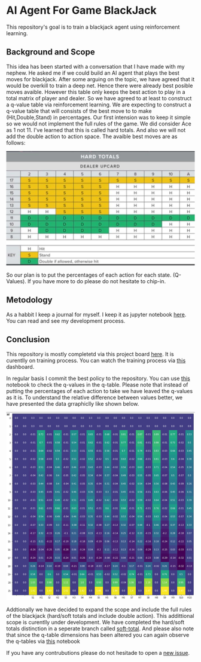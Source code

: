 # AI Agent For Game BlackJack

This repository's goal is to train a blackjack agent using reinforcement learning. 

## Background and Scope

This idea has been started with a conversation that I have made with my nephew. He asked me if we could build an AI agent that plays the best moves for blackjack. After some arguing on the topic, we have agreed that it would be overkill to train a deep net. Hence there were already best posible moves avaible. However this table only keeps the best action to play in a total matrix of player and dealer. So we have agreed to at least to construct a q-value table via reinforcement learning. We are expecting to construct a q-value table that will consists of the best move to to make (Hit,Double,Stand) in percentages. Our first intension was to keep it simple so we would not implement the full rules of the game. We did consider Ace as 1 not 11. I've learned that this is called hard totals. And also we will not add the double action to action space. The avaible best moves are as follows:

![Best Action Table](best_moves_in_hard_totals.jpeg)

So our plan is to put the percentages of each action for each state. (Q-Values). If you have more to do please do not hesitate to chip-in.

## Metodology

As a habbit I keep a journal for myself. I keep it as jupyter notebook [here](experiment.ipynb). You can read and see my development process.

## Conclusion

This repository is mostly completetd via this project board [here](https://github.com/hakanonal/blackjack/projects/1). It is curentlly on training process. You can watch the training process via [this](https://app.wandb.ai/hakanonal/blackjack) dashboard. 

In regular basis I commit the best policy to the repository. You can use [this](https://github.com/hakanonal/blackjack/blob/master/qtable.ipynb) notebook to check the q-values in the q-table. Please note that instead of putting the percentages of each action to take we have leaved the q-values as it is. To understand the relative difference between values better, we have presented the data grraphiclly like shown below. 

![Example Output](example_output.png)

Addtionally we have decided to expand the scope and include the full rules of the blackjack (hard/soft totals and include double action). This addittional scope is curentlly under development. We have completed the hard/soft totals distinction in a seperate branch called [soft-total](https://github.com/hakanonal/blackjack/tree/soft-total). And please also note that since the q-table dimensions has been altered you can again observe the q-tables via [this](https://github.com/hakanonal/blackjack/blob/soft-total/qtable.ipynb) notebook

If you have any contrubutions please do not hesitade to open a [new issue](https://github.com/hakanonal/blackjack/issues/new).